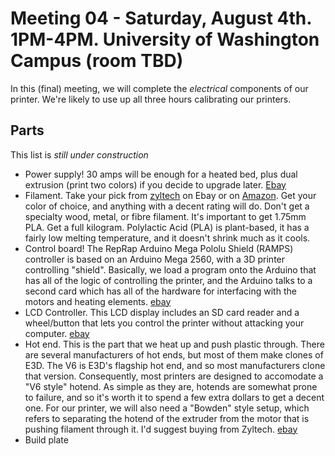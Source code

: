 # Meeting 04 - Saturday, August 4th. 1PM-4PM. University of Washington Campus (room TBD)

In this (final) meeting, we will complete the *electrical* components of our printer. We're likely to use up all three hours calibrating our printers.

## Parts

This list is *still under construction*

* Power supply! 30 amps will be enough for a heated bed, plus dual extrusion (print two colors) if you decide to upgrade later. [Ebay](https://www.ebay.com/itm/Zyltech-12V-30A-360W-power-supply-PSU-for-3D-Printer-CNC-Arduino-Reprap-etc/322100961991?hash=item4afeb6a2c7:g:rOkAAOSwT8JazXm5)
* Filament. Take your pick from [zyltech](https://www.ebay.com/sch/m.html?_odkw=&_ssn=zyltech&_armrs=1&_osacat=0&_from=R40&_trksid=p2046732.m570.l1313.TR7.TRC1.A0.H0.Xpla+1.75.TRS0&_nkw=pla+1.75&_sacat=0) on Ebay or on [Amazon](https://smile.amazon.com/s/ref=nb_sb_noss_2?url=search-alias%3Daps&field-keywords=PLA+1.75+filament). Get your color of choice, and anything with a decent rating will do. Don't get a specialty wood, metal, or fibre filament. It's important to get 1.75mm PLA. Get a full kilogram. Polylactic Acid (PLA) is plant-based, it has a fairly low melting temperature, and it doesn't shrink much as it cools.
* Control board! The RepRap Arduino Mega Pololu Shield (RAMPS) controller is based on an Arduino Mega 2560, with a 3D printer controlling "shield". Basically, we load a program onto the Arduino that has all of the logic of controlling the printer, and the Arduino talks to a second card which has all of the hardware for interfacing with the motors and heating elements. [ebay](https://www.ebay.com/itm/RAMPS-1-4-3D-PRINTER-CONTROLLER-Mega-2560-Atmega16u2-5x-A4988-2A-Drivers-More/321974766842?hash=item4af7310cfa:g:svkAAOSwXRxazOJ4)
* LCD Controller. This LCD display includes an SD card reader and a wheel/button that lets you control the printer without attacking your computer. [ebay](https://www.ebay.com/itm/RAMPS-1-4-3D-PRINTER-2004-LCD-Smart-Controller/322017450535)
* Hot end. This is the part that we heat up and push plastic through. There are several manufacturers of hot ends, but most of them make clones of E3D. The V6 is E3D's flagship hot end, and so most manufacturers clone that version. Consequently, most printers are designed to accomodate a "V6 style" hotend. As simple as they are, hotends are somewhat prone to failure, and so it's worth it to spend a few extra dollars to get a decent one. For our printer, we will also need a "Bowden" style setup, which refers to separating the hotend of the extruder from the motor that is pushing filament through it. I'd suggest buying from Zyltech. [ebay](https://www.ebay.com/itm/V6-Style-Hotend-1-75mm-Bowden-style-Extruder-Conversion-Kit/322658052164?hash=item4b1feb2844:g:cFIAAOSwGz9asCIE)
* Build plate
